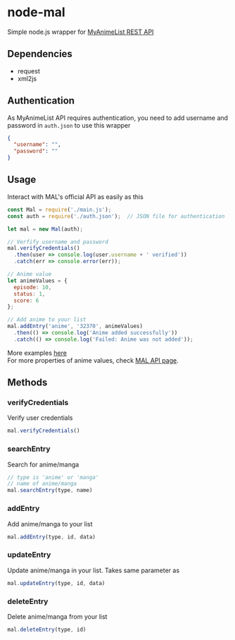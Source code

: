 # node-mal

Simple node.js wrapper for [MyAnimeList REST API](https://myanimelist.net/modules.php?go=api)

## Dependencies
* request
* xml2js

## Authentication
As MyAnimeList API requires authentication, you need to add username and password in `auth.json` to use this wrapper
```json
{
  "username": "",
  "password": ""
}
```

## Usage
Interact with MAL's official API as easily as this
```js
const Mal = require('./main.js');
const auth = require('./auth.json');  // JSON file for authentication

let mal = new Mal(auth);

// Verfify username and password
mal.verifyCredentials()
  .then(user => console.log(user.username + ' verified'))
  .catch(err => console.error(err));

// Anime value
let animeValues = {
  episode: 10,
  status: 1,
  score: 6
};

// Add anime to your list
mal.addEntry('anime', '32370', animeValues)
  .then(() => console.log('Anime added successfully'))
  .catch(() => console.log('Failed: Anime was not added'));
```

More examples [here](https://github.com/AbsoluteZero273/node-mal/blob/master/examples/example.js)<br>
For more properties of anime values, check [MAL API page](https://myanimelist.net/modules.php?go=api#animevalues). 

## Methods

### verifyCredentials
Verify user credentials
```js
mal.verifyCredentials()
```
### searchEntry
Search for anime/manga
```js
// type is 'anime' or 'manga'
// name of anime/manga
mal.searchEntry(type, name)
```

### addEntry
Add anime/manga to your list
```js
mal.addEntry(type, id, data)
```

### updateEntry
Update anime/manga in your list. Takes same parameter as
```js
mal.updateEntry(type, id, data)
```

### deleteEntry
Delete anime/manga from your list
```js
mal.deleteEntry(type, id)
```
